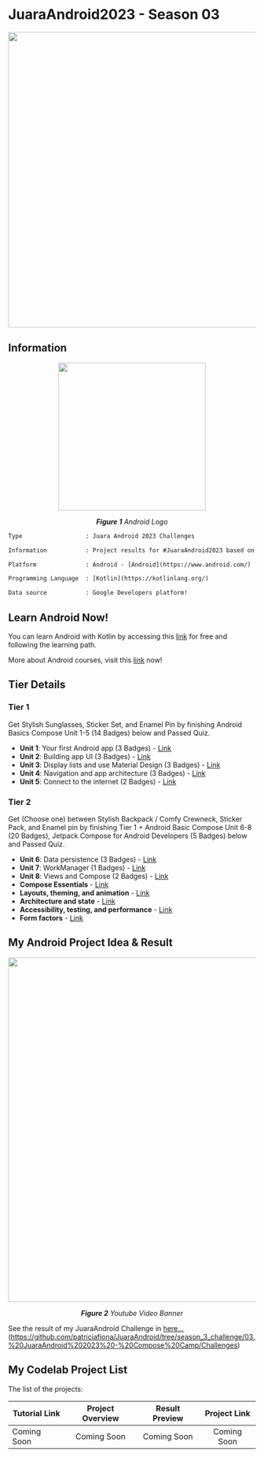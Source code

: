 # JuaraAndroid2023 - Season 03

<p align="center">
  <img src="https://github.com/patriciafiona/JuaraAndroid/assets/32255348/7c15964b-2394-4682-86c1-a3ff6404b7b1" width="600"/>
</p>

## Information
<p align="center">
  <img src="https://img.tek.id/img/content/2019/08/23/19621/google-resmi-umumkan-nama-android-terbaru-3BlX51XEX7.jpg" width="300"/>
</p>
<p align="center"><i><b>Figure 1</b> Android Logo</i></p>

```diff
Type                  : Juara Android 2023 Challenges

Information           : Project results for #JuaraAndroid2023 based on the Google Developers Codelabs

Platform              : Android - [Android](https://www.android.com/)

Programming Language  : [Kotlin](https://kotlinlang.org/)

Data source           : Google Developers platform!
```

## Learn Android Now!
You can learn Android with Kotlin by accessing this [link](https://developer.android.com/courses/pathways/android-basics-kotlin-one) for free and following the learning path.

More about Android courses, visit this [link](https://developer.android.com/courses) now!

## Tier Details
### Tier 1 
Get Stylish Sunglasses, Sticker Set, and Enamel Pin by finishing Android Basics Compose Unit 1-5 (14 Badges) below and Passed Quiz.

- <b>Unit 1</b>: Your first Android app (3 Badges) - [Link](https://developer.android.com/courses/android-basics-compose/unit-1)
- <b>Unit 2</b>: Building app UI (3 Badges) - [Link](https://developer.android.com/courses/android-basics-compose/unit-2)
- <b>Unit 3</b>: Display lists and use Material Design (3 Badges) - [Link](https://developer.android.com/courses/android-basics-compose/unit-3)
- <b>Unit 4</b>: Navigation and app architecture (3 Badges) - [Link](https://developer.android.com/courses/android-basics-compose/unit-4)
- <b>Unit 5</b>: Connect to the internet (2 Badges) - [Link](https://developer.android.com/courses/android-basics-compose/unit-5)

### Tier 2
Get (Choose one) between Stylish Backpack / Comfy Crewneck, Sticker Pack, and Enamel pin by finishing Tier 1 + Android Basic Compose Unit 6-8 (20 Badges), Jetpack Compose for Android Developers (5 Badges) below and Passed Quiz.

- <b>Unit 6</b>: Data persistence (3 Badges) - [Link](https://developer.android.com/courses/android-basics-compose/unit-6)
- <b>Unit 7</b>: WorkManager (1 Badges) - [Link](https://developer.android.com/courses/android-basics-compose/unit-7)
- <b>Unit 8</b>: Views and Compose  (2 Badges) - [Link](https://developer.android.com/courses/android-basics-compose/unit-8)
- <b>Compose Essentials</b> - [Link](https://developer.android.com/courses/pathways/jetpack-compose-for-android-developers-1)
- <b>Layouts, theming, and animation</b> - [Link](https://developer.android.com/courses/pathways/jetpack-compose-for-android-developers-2)
- <b>Architecture and state</b> - [Link](https://developer.android.com/courses/pathways/jetpack-compose-for-android-developers-3)
- <b>Accessibility, testing, and performance</b> - [Link](https://developer.android.com/courses/pathways/jetpack-compose-for-android-developers-4)
- <b>Form factors</b> - [Link](https://developer.android.com/courses/pathways/jetpack-compose-for-android-developers-5)

## My Android Project Idea & Result
<p align="center">
  <img src="https://github.com/patriciafiona/JuaraAndroid/assets/32255348/1477a83d-b26e-4fe4-8cdf-f4437e625936" width="700"/>
</p>
<p align="center"><i><b>Figure 2</b> Youtube Video Banner</i></p>

See the result of my JuaraAndroid Challenge in [here...](https://youtu.be/PpOqhTmCrVc)(https://github.com/patriciafiona/JuaraAndroid/tree/season_3_challenge/03.%20JuaraAndroid%202023%20-%20Compose%20Camp/Challenges)

## My Codelab Project List
The list of the projects:

| Tutorial Link      | Project Overview  | Result Preview  | Project Link | 
| -------------      | :-: | :-: | :-: | 
| Coming Soon      | Coming Soon | Coming Soon | Coming Soon | 
